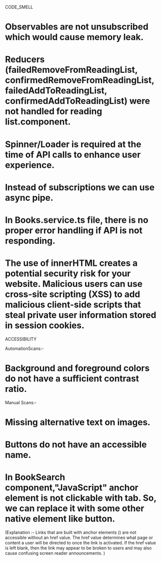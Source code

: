 CODE_SMELL

# Observables are not unsubscribed which would cause memory leak.

# Reducers (failedRemoveFromReadingList, confirmedRemoveFromReadingList, failedAddToReadingList, confirmedAddToReadingList) were not handled for reading list.component.

# Spinner/Loader is required at the time of API calls to enhance user experience.

# Instead of subscriptions we can use async pipe.

# In Books.service.ts file, there is no proper error handling if API is not responding.

# The use of innerHTML creates a potential security risk for your website. Malicious users can use cross-site scripting (XSS) to add malicious client-side scripts that steal private user information stored in session cookies.




ACCESSIBILITY

AutomationScans:-

# Background and foreground colors do not have a sufficient contrast ratio.

Manual Scans:-

# Missing alternative text on images.

# Buttons do not have an accessible name.

# In BookSearch component,"JavaScript" anchor element is not clickable with tab. So, we can replace it with some other native element like button.

(Explanation :- Links that are built with anchor elements (<a>) are not accessible without an href value. The href value determines what page or content a user will be directed to once the link is activated. If the href value is left blank, then the link may appear to be broken to users and may also cause confusing screen reader announcements. )
